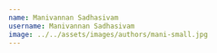 ```yaml
---
name: Manivannan Sadhasivam
username: Manivannan Sadhasivam
image: ../../assets/images/authors/mani-small.jpg
---
```

